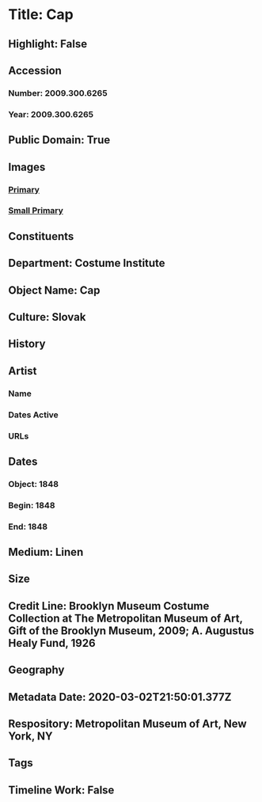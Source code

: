 # Title: Cap
## Highlight: False
## Accession
### Number: 2009.300.6265
### Year: 2009.300.6265
## Public Domain: True
## Images
### [Primary](https://images.metmuseum.org/CRDImages/ci/original/26.254_CP2.jpg)
### [Small Primary](https://images.metmuseum.org/CRDImages/ci/web-large/26.254_CP2.jpg)
## Constituents
## Department: Costume Institute
## Object Name: Cap
## Culture: Slovak
## History
## Artist
### Name
### Dates Active
### URLs
## Dates
### Object: 1848
### Begin: 1848
### End: 1848
## Medium: Linen
## Size
## Credit Line: Brooklyn Museum Costume Collection at The Metropolitan Museum of Art, Gift of the Brooklyn Museum, 2009; A. Augustus Healy Fund, 1926
## Geography
## Metadata Date: 2020-03-02T21:50:01.377Z
## Respository: Metropolitan Museum of Art, New York, NY
## Tags
## Timeline Work: False